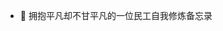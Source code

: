 
- 👀 拥抱平凡却不甘平凡的一位民工自我修炼备忘录

<!---
kivenyangming/kivenyangming is a ✨ special ✨ repository because its `README.md` (this file) appears on your GitHub profile.
You can click the Preview link to take a look at your changes.
--->
